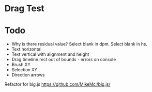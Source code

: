 # Drag Test

# Todo
- Why is there residual value? Select blank in dpm. Select blank in hs.
- Text horizontal
- Text vertical with alignment and height
- Drag timeline rect out of bounds - errors on console
- Brush XY
- Selection XY
- Direction arrows


Refactor for big.js
https://github.com/MikeMcl/big.js/
